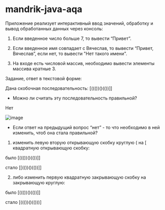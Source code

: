 # mandrik-java-aqa

Приложение реализует интерактивный ввод значений, обработку и вывод обработанных данных
через консоль:

1. Если введенное число больше 7, то вывести “Привет”.

2. Если введенное имя совпадает с Вячеслав, то вывести “Привет, Вячеслав”, если нет, то вывести "Нет такого имени".

3. На входе есть числовой массив, необходимо вывести элементы массива кратные 3.

Задание, ответ в текстовой форме:

Дана скобочная последовательность: [((())()(())]]

- Можно ли считать эту последовательность правильной?

Нет

![image](https://user-images.githubusercontent.com/96339983/230728681-92ae6c3f-f47d-4027-aeec-79a5d9fc4e29.png)

- Если ответ на предыдущий вопрос “нет” - то что необходимо в ней изменить, чтоб она стала правильной?

1. изменить левую вторую открывающую скобку круглую ( на [ квадратную открывающую скобку:

было [((())()(())]] 

стало [[(())()(())]] 

2. либо изменить первую квадратную закрывающую скобку на закрывающую круглую:

было [((())()(())]]

стало [((())()(()))] 

